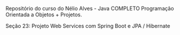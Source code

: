 Repositório do curso do Nélio Alves - Java COMPLETO Programação Orientada a Objetos + Projetos.

Seção 23: Projeto Web Services com Spring Boot e JPA / Hibernate 